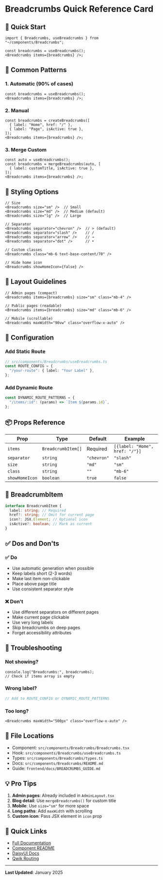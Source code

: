 # Breadcrumbs Quick Reference Card

## 🚀 Quick Start

```tsx
import { Breadcrumbs, useBreadcrumbs } from "~/components/Breadcrumbs";

const breadcrumbs = useBreadcrumbs();
<Breadcrumbs items={breadcrumbs} />;
```

## 📖 Common Patterns

### 1. Automatic (90% of cases)

```tsx
const breadcrumbs = useBreadcrumbs();
<Breadcrumbs items={breadcrumbs} />;
```

### 2. Manual

```tsx
const breadcrumbs = createBreadcrumbs([
  { label: "Home", href: "/" },
  { label: "Page", isActive: true },
]);
<Breadcrumbs items={breadcrumbs} />;
```

### 3. Merge Custom

```tsx
const auto = useBreadcrumbs();
const breadcrumbs = mergeBreadcrumbs(auto, [
  { label: customTitle, isActive: true },
]);
<Breadcrumbs items={breadcrumbs} />;
```

## 🎨 Styling Options

```tsx
// Size
<Breadcrumbs size="sm" />  // Small
<Breadcrumbs size="md" />  // Medium (default)
<Breadcrumbs size="lg" />  // Large

// Separator
<Breadcrumbs separator="chevron" />  // > (default)
<Breadcrumbs separator="slash" />    // /
<Breadcrumbs separator="arrow" />    // →
<Breadcrumbs separator="dot" />      // •

// Custom classes
<Breadcrumbs class="mb-6 text-base-content/70" />

// Hide home icon
<Breadcrumbs showHomeIcon={false} />
```

## 📐 Layout Guidelines

```tsx
// Admin pages (compact)
<Breadcrumbs items={breadcrumbs} size="sm" class="mb-4" />

// Public pages (readable)
<Breadcrumbs items={breadcrumbs} size="md" class="mb-6" />

// Mobile (scrollable)
<Breadcrumbs maxWidth="90vw" class="overflow-x-auto" />
```

## 🔧 Configuration

### Add Static Route

```typescript
// src/components/Breadcrumbs/useBreadcrumbs.ts
const ROUTE_CONFIG = {
  "/your-route": { label: "Your Label" },
};
```

### Add Dynamic Route

```typescript
const DYNAMIC_ROUTE_PATTERNS = {
  "/items/:id": (params) => `Item ${params.id}`,
};
```

## 📦 Props Reference

| Prop           | Type               | Default     | Example                        |
| -------------- | ------------------ | ----------- | ------------------------------ |
| `items`        | `BreadcrumbItem[]` | Required    | `[{label: "Home", href: "/"}]` |
| `separator`    | `string`           | `"chevron"` | `"slash"`                      |
| `size`         | `string`           | `"md"`      | `"sm"`                         |
| `class`        | `string`           | `""`        | `"mb-6"`                       |
| `showHomeIcon` | `boolean`          | `true`      | `false`                        |

## 🎯 BreadcrumbItem

```typescript
interface BreadcrumbItem {
  label: string; // Required
  href?: string; // Omit for current page
  icon?: JSX.Element; // Optional icon
  isActive?: boolean; // Mark as current
}
```

## ✅ Dos and Don'ts

### ✅ Do

- Use automatic generation when possible
- Keep labels short (2-3 words)
- Make last item non-clickable
- Place above page title
- Use consistent separator style

### ❌ Don't

- Use different separators on different pages
- Make current page clickable
- Use very long labels
- Skip breadcrumbs on deep pages
- Forget accessibility attributes

## 🐛 Troubleshooting

### Not showing?

```tsx
console.log("Breadcrumbs:", breadcrumbs);
// Check if items array is empty
```

### Wrong label?

```typescript
// Add to ROUTE_CONFIG or DYNAMIC_ROUTE_PATTERNS
```

### Too long?

```tsx
<Breadcrumbs maxWidth="500px" class="overflow-x-auto" />
```

## 📍 File Locations

- Component: `src/components/Breadcrumbs/Breadcrumbs.tsx`
- Hook: `src/components/Breadcrumbs/useBreadcrumbs.ts`
- Types: `src/components/Breadcrumbs/types.ts`
- Docs: `src/components/Breadcrumbs/README.md`
- Guide: `frontend/docs/BREADCRUMBS_GUIDE.md`

## 💡 Pro Tips

1. **Admin pages**: Already included in `AdminLayout.tsx`
2. **Blog detail**: Use `mergeBreadcrumbs()` for custom title
3. **Mobile**: Use `size="sm"` for more space
4. **Long paths**: Add `maxWidth` with scrolling
5. **Custom icon**: Pass JSX element in `icon` prop

## 🔗 Quick Links

- [Full Documentation](./BREADCRUMBS_GUIDE.md)
- [Component README](../src/components/Breadcrumbs/README.md)
- [DaisyUI Docs](https://daisyui.com/components/breadcrumbs/)
- [Qwik Routing](https://qwik.dev/docs/routing/)

---

**Last Updated**: January 2025
